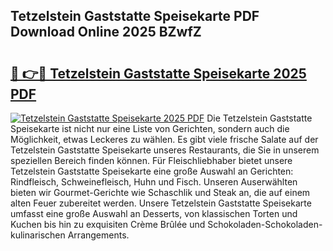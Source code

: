 ## Tetzelstein Gaststatte Speisekarte PDF Download Online 2025 BZwfZ

# <h2><a href="http://gceesce.nevu.top/?p=Tetzelstein+Gaststatte+Speisekarte">🔗 👉🔴 Tetzelstein Gaststatte Speisekarte 2025 PDF</a></h2>

[![Tetzelstein Gaststatte Speisekarte 2025 PDF](https://i.imgur.com/dBaPXMq.png)](http://gceesce.nevu.top/?p=Tetzelstein+Gaststatte+Speisekarte)
Die Tetzelstein Gaststatte Speisekarte ist nicht nur eine Liste von Gerichten, sondern auch die Möglichkeit, etwas Leckeres zu wählen. Es gibt viele frische Salate auf der Tetzelstein Gaststatte Speisekarte unseres Restaurants, die Sie in unserem speziellen Bereich finden können. Für Fleischliebhaber bietet unsere Tetzelstein Gaststatte Speisekarte eine große Auswahl an Gerichten: Rindfleisch, Schweinefleisch, Huhn und Fisch. Unseren Auserwählten bieten wir Gourmet-Gerichte wie Schaschlik und Steak an, die auf einem alten Feuer zubereitet werden. Unsere Tetzelstein Gaststatte Speisekarte umfasst eine große Auswahl an Desserts, von klassischen Torten und Kuchen bis hin zu exquisiten Crème Brûlée und Schokoladen-Schokoladen-kulinarischen Arrangements.

